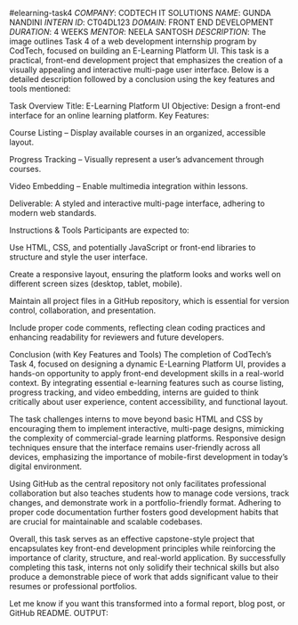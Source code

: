 #elearning-task4
*COMPANY*: CODTECH IT SOLUTIONS
*NAME*: GUNDA NANDINI
*INTERN ID*: CT04DL123
*DOMAIN*: FRONT END DEVELOPMENT
*DURATION*: 4 WEEKS
*MENTOR*: NEELA SANTOSH
*DESCRIPTION*: The image outlines Task 4 of a web development internship program by CodTech, focused on building an E-Learning Platform UI. This task is a practical, front-end development project that emphasizes the creation of a visually appealing and interactive multi-page user interface. Below is a detailed description followed by a conclusion using the key features and tools mentioned:

Task Overview
Title: E-Learning Platform UI
Objective: Design a front-end interface for an online learning platform.
Key Features:

Course Listing – Display available courses in an organized, accessible layout.

Progress Tracking – Visually represent a user’s advancement through courses.

Video Embedding – Enable multimedia integration within lessons.

Deliverable: A styled and interactive multi-page interface, adhering to modern web standards.

Instructions & Tools
Participants are expected to:

Use HTML, CSS, and potentially JavaScript or front-end libraries to structure and style the user interface.

Create a responsive layout, ensuring the platform looks and works well on different screen sizes (desktop, tablet, mobile).

Maintain all project files in a GitHub repository, which is essential for version control, collaboration, and presentation.

Include proper code comments, reflecting clean coding practices and enhancing readability for reviewers and future developers.

Conclusion (with Key Features and Tools)
The completion of CodTech’s Task 4, focused on designing a dynamic E-Learning Platform UI, provides a hands-on opportunity to apply front-end development skills in a real-world context. By integrating essential e-learning features such as course listing, progress tracking, and video embedding, interns are guided to think critically about user experience, content accessibility, and functional layout.

The task challenges interns to move beyond basic HTML and CSS by encouraging them to implement interactive, multi-page designs, mimicking the complexity of commercial-grade learning platforms. Responsive design techniques ensure that the interface remains user-friendly across all devices, emphasizing the importance of mobile-first development in today’s digital environment.

Using GitHub as the central repository not only facilitates professional collaboration but also teaches students how to manage code versions, track changes, and demonstrate work in a portfolio-friendly format. Adhering to proper code documentation further fosters good development habits that are crucial for maintainable and scalable codebases.

Overall, this task serves as an effective capstone-style project that encapsulates key front-end development principles while reinforcing the importance of clarity, structure, and real-world application. By successfully completing this task, interns not only solidify their technical skills but also produce a demonstrable piece of work that adds significant value to their resumes or professional portfolios.

Let me know if you want this transformed into a formal report, blog post, or GitHub README.
OUTPUT:









